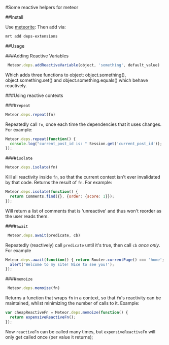 #Some reactive helpers for meteor

##Install

Use [meteorite](http://oortcloud.github.com/meteorite/):
Then add via:

```bash
mrt add deps-extensions
```

##Usage

###Adding Reactive Variables
```js
 Meteor.deps.addReactiveVariable(object, 'something', default_value)
```

Which adds three functions to object: object.something(), object.something.set() and object.something.equals() which behave reactively.

###Using reactive contexts

####`repeat`
```js
Meteor.deps.repeat(fn)
```
Repeatedly call `fn`, once each time the dependencies that it uses changes. For example:
```js
Meteor.deps.repeat(function() {
  console.log("current_post_id is: " Session.get('current_post_id'));
});
```

####`isolate`
```js
Meteor.deps.isolate(fn)
```
Kill all reactivity inside `fn`, so that the current context isn't ever invalidated by that code. Returns the result of `fn`. For example:
```js
Meteor.deps.isolate(function() {
  return Comments.find({}, {order: {score: 1}});
});
```
Will return a list of comments that is 'unreactive' and thus won't reorder as the user reads them.

####`await`
```js
 Meteor.deps.await(predicate, cb)
```
Repeatedly (reactively) call `predicate` until it's true, then call `cb` *once only*. For example
```js
Meteor.deps.await(function() { return Router.currentPage() === 'home'; }, function() {
  alert('Welcome to my site! Nice to see you!');
});
```

####`memoize`
```js
 Meteor.deps.memoize(fn)
```
Returns a function that wraps `fn` in a context, so that `fn`'s reactivity can be maintained, whilst minimizing the number of calls to it. Example:
```js
var cheapReactiveFn = Meteor.deps.memoize(function() {
  return expensiveReactiveFn();
});
```
Now `reactiveFn` can be called many times, but `expensiveReactiveFn` will only get called once (per value it returns);
